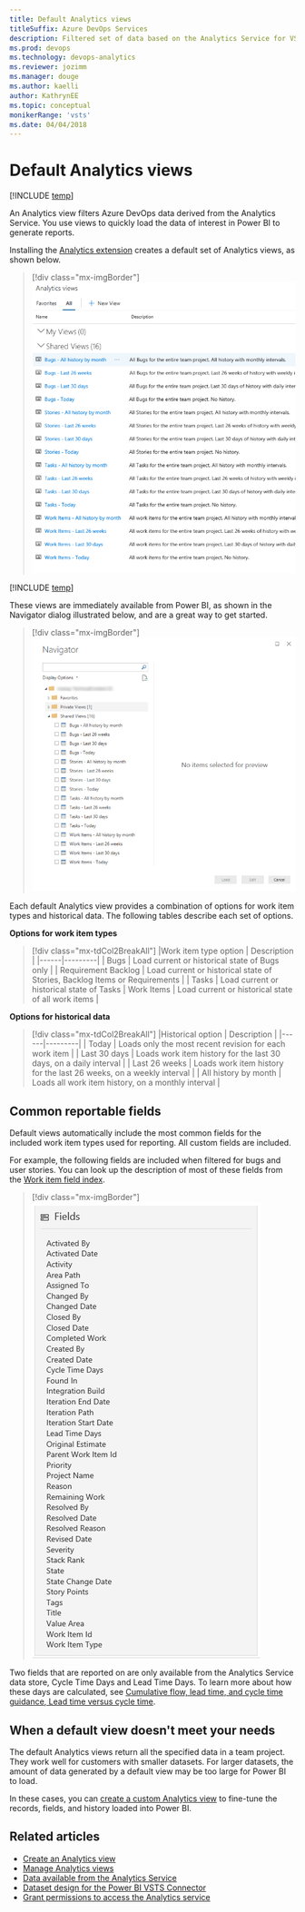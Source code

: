 ```yaml
---
title: Default Analytics views
titleSuffix: Azure DevOps Services
description: Filtered set of data based on the Analytics Service for VSTS which supports creating Power BI reports  
ms.prod: devops
ms.technology: devops-analytics
ms.reviewer: jozimm
ms.manager: douge
ms.author: kaelli
author: KathrynEE
ms.topic: conceptual
monikerRange: 'vsts'
ms.date: 04/04/2018
---
```


# Default Analytics views

[!INCLUDE [temp](../../_shared/version-vsts-only.md)] 

An Analytics view filters Azure DevOps data derived from the Analytics Service. You use views to quickly load the data of interest in Power BI to generate reports. 

Installing the [Analytics extension](https://marketplace.visualstudio.com/items?itemName=ms.vss-analytics) creates a default set of Analytics views, as shown below. 

> [!div class="mx-imgBorder"] 
> ![Default Analytics views](./_img/default-views/default-views.png)

[!INCLUDE [temp](../_shared/analytics-image-differences.md)] 

These views are immediately available from Power BI, as shown in the Navigator dialog illustrated below, and are a great way to get started.

> [!div class="mx-imgBorder"] 
> ![VSTS Power BI Data Connector - Default Analytics views](_img/default-views/navigator-dialog-default-views.png)



Each default Analytics view provides a combination of options for work item types and historical data. The following tables describe each set of options. 

**Options for work item types**

> [!div class="mx-tdCol2BreakAll"]
> |Work item type option | Description |
> |------|---------|
> | Bugs | Load current or historical state of Bugs only |
> | Requirement Backlog | Load current or historical state of Stories, Backlog Items or Requirements |
> | Tasks | Load current or historical state of Tasks
> | Work Items | Load current or historical state of all work items  |

**Options for historical data**

> [!div class="mx-tdCol2BreakAll"]
> |Historical option | Description |
> |------|---------|
> | Today | Loads only the most recent revision for each work item |
> | Last 30 days | Loads work item history for the last 30 days, on a daily interval |
> | Last 26 weeks | Loads work item history for the last 26 weeks, on a weekly interval |
> | All history by month | Loads all work item history, on a monthly interval |

## Common reportable fields  
Default views automatically include the most common fields for the included work item types used for reporting. All custom fields are included. 

For example, the following fields are included when filtered for bugs and user stories. You can look up the description of most of these fields from the [Work item field index](../../boards/work-items/guidance/work-item-field.md).  

> [!div class="mx-imgBorder"]
> ![Analytics views common fields](_img\editable-views\common-fields.png)

Two fields that are reported on are only available from the Analytics Service data store, Cycle Time Days and Lead Time Days. To learn more about how these days are calculated, see [Cumulative flow, lead time, and cycle time guidance, Lead time versus cycle time](../dashboards/cumulative-flow-cycle-lead-time-guidance.md#lead-time-versus-cycle-time).

## When a default view doesn't meet your needs 

The default Analytics views return all the specified data in a team project. They work well for customers with smaller datasets. For larger datasets, the amount of data generated by a default view  may be too large for Power BI to load. 

In these cases, you can [create a custom Analytics view](analytics-views-create.md) to fine-tune the records, fields, and history loaded into Power BI.  

## Related articles

- [Create an Analytics view](analytics-views-create.md) 
- [Manage Analytics views](analytics-views-manage.md) 
- [Data available from the Analytics Service](data-available-in-analytics.md)
- [Dataset design for the Power BI VSTS Connector](../powerbi/data-connector-dataset.md)
- [Grant permissions to access the Analytics service](./analytics-security.md)
